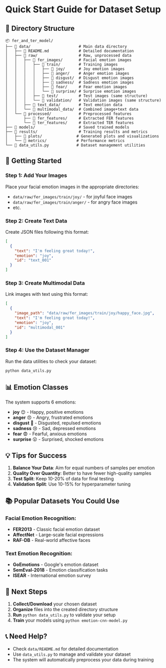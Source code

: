 # Quick Start Guide for Dataset Setup

## 📁 Directory Structure

```
📦 fer_and_ter_model/
├── 📁 data/                     # Main data directory
│   ├── 📄 README.md             # Detailed documentation
│   ├── 📁 raw/                  # Raw, unprocessed data
│   │   ├── 📁 fer_images/       # Facial emotion images
│   │   │   ├── 📁 train/        # Training images
│   │   │   │   ├── 📁 joy/      # Joy emotion images
│   │   │   │   ├── 📁 anger/    # Anger emotion images  
│   │   │   │   ├── 📁 disgust/  # Disgust emotion images
│   │   │   │   ├── 📁 sadness/  # Sadness emotion images
│   │   │   │   ├── 📁 fear/     # Fear emotion images
│   │   │   │   └── 📁 surprise/ # Surprise emotion images
│   │   │   ├── 📁 test/         # Test images (same structure)
│   │   │   └── 📁 validation/   # Validation images (same structure)
│   │   ├── 📁 text_data/        # Text emotion data
│   │   └── 📁 multimodal_data/  # Combined image+text data
│   └── 📁 processed/            # Preprocessed features
│       ├── 📁 fer_features/     # Extracted FER features
│       └── 📁 ter_features/     # Extracted TER features
├── 📁 models/                   # Saved trained models
├── 📁 results/                  # Training results and metrics
│   ├── 📁 plots/               # Generated plots and visualizations
│   └── 📁 metrics/             # Performance metrics
└── 📄 data_utils.py            # Dataset management utilities
```

## 🚀 Getting Started

### Step 1: Add Your Images
Place your facial emotion images in the appropriate directories:
- `data/raw/fer_images/train/joy/` - for joyful face images
- `data/raw/fer_images/train/anger/` - for angry face images  
- etc.

### Step 2: Create Text Data
Create JSON files following this format:
```json
[
  {
    "text": "I'm feeling great today!",
    "emotion": "joy",
    "id": "text_001"
  }
]
```

### Step 3: Create Multimodal Data
Link images with text using this format:
```json
[
  {
    "image_path": "data/raw/fer_images/train/joy/happy_face.jpg",
    "text": "I'm feeling great today!",
    "emotion": "joy", 
    "id": "multimodal_001"
  }
]
```

### Step 4: Use the Dataset Manager
Run the data utilities to check your dataset:
```bash
python data_utils.py
```

## 📊 Emotion Classes
The system supports 6 emotions:
- **joy** 😊 - Happy, positive emotions
- **anger** 😠 - Angry, frustrated emotions  
- **disgust** 🤢 - Disgusted, repulsed emotions
- **sadness** 😢 - Sad, depressed emotions
- **fear** 😨 - Fearful, anxious emotions
- **surprise** 😲 - Surprised, shocked emotions

## 💡 Tips for Success

1. **Balance Your Data**: Aim for equal numbers of samples per emotion
2. **Quality Over Quantity**: Better to have fewer high-quality samples
3. **Test Split**: Keep 10-20% of data for final testing
4. **Validation Split**: Use 10-15% for hyperparameter tuning

## 📚 Popular Datasets You Could Use

### Facial Emotion Recognition:
- **FER2013** - Classic facial emotion dataset
- **AffectNet** - Large-scale facial expressions
- **RAF-DB** - Real-world affective faces

### Text Emotion Recognition:
- **GoEmotions** - Google's emotion dataset  
- **SemEval-2018** - Emotion classification tasks
- **ISEAR** - International emotion survey

## 🔧 Next Steps

1. **Collect/Download** your chosen dataset
2. **Organize** files into the created directory structure
3. **Run** `python data_utils.py` to validate your setup
4. **Train** your models using `python emotion-cnn-model.py`

## 📞 Need Help?

- Check `data/README.md` for detailed documentation
- Use `data_utils.py` to manage and validate your dataset
- The system will automatically preprocess your data during training
